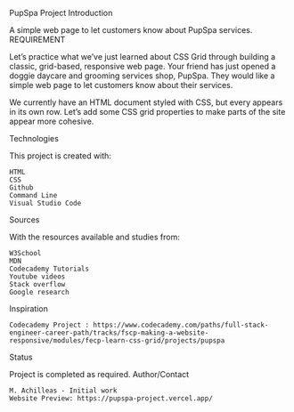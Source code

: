 ﻿PupSpa Project
Introduction

A simple web page to let customers know about PupSpa services.
REQUIREMENT

Let’s practice what we’ve just learned about CSS Grid through building a classic, grid-based, responsive web page. Your friend has just opened a doggie daycare and grooming services shop, PupSpa. They would like a simple web page to let customers know about their services.

We currently have an HTML document styled with CSS, but every
appears in its own row. Let’s add some CSS grid properties to make parts of the site appear more cohesive.

Technologies

This project is created with:

    HTML
    CSS
    Github
    Command Line
    Visual Studio Code

Sources

With the resources available and studies from:

    W3School
    MDN
    Codecademy Tutorials
    Youtube videos
    Stack overflow
    Google research

Inspiration

    Codecademy Project : https://www.codecademy.com/paths/full-stack-engineer-career-path/tracks/fscp-making-a-website-responsive/modules/fecp-learn-css-grid/projects/pupspa

Status

Project is completed as required.
Author/Contact

    M. Achilleas - Initial work
    Website Preview: https://pupspa-project.vercel.app/
    
